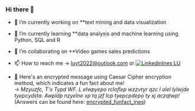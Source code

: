 ### Hi there 👋

- 🔭 I’m currently working on **text mining and data visualization

- 🌱 I’m currently learning **data analysis and machine learning using Python, SQL and R

- 👯‍  I‘m collaborating on **Video games sales predictions

- 📫 How to reach me -> luyt2022@outlook.com  or [![Linkedin](https://i.stack.imgur.com/gVE0j.png)Ines LU](https://www.linkedin.com/in/ines-lu/) 

- 🦦 Here's an encrypted message using Caesar Cipher encryption method, which indicates a fun fact about me! <br>
  -> *Mzyuzfc, T'x Typd WF. L elwpyepo rcloflep wzzvtyr qzc l olel lylwjde tyepcydsta. Awpldp nzyelne xp tq jzf lcp tyepcpdepo ty xj aczqtwp!* <br>
     (Answers can be found here: [encrypted_funfact_ines](https://github.com/ines-lu/ines-lu/blob/main/encrypted_funfact_ines%20.ipynb))
